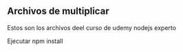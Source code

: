 
## Archivos de multiplicar

Estos son los archivos deel curso de udemy nodejs experto


Ejecutar 
npm install